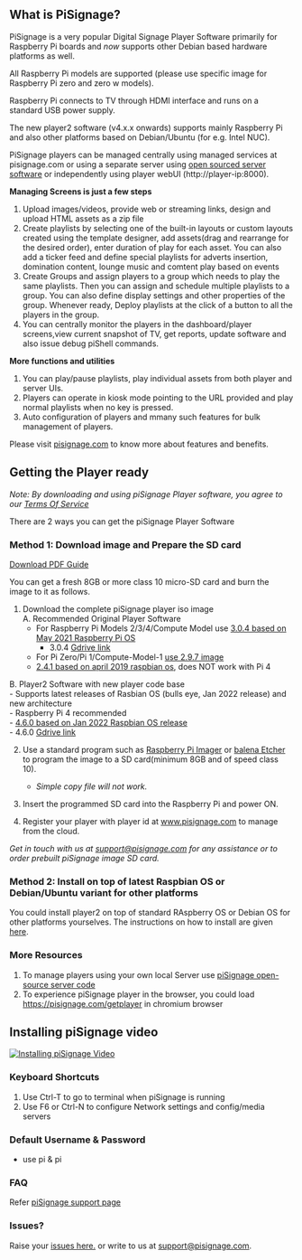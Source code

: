 ## What is PiSignage? 

PiSignage is a very popular Digital Signage Player Software primarily for Raspberry Pi boards and *now* supports other Debian based 
hardware platforms as well. 

All Raspberry Pi models are supported (please use specific image for Raspberry Pi zero and zero w models).

Raspberry Pi connects to TV through HDMI interface and runs on a standard USB power supply. 

The new player2 software (v4.x.x onwards) supports mainly Raspberry Pi and also other platforms based on Debian/Ubuntu (for e.g. Intel NUC).

PiSignage players can be managed centrally using managed services at pisignage.com or using a separate server using [open sourced server 
software](https://github.com/colloqi/pisignage-server) or independently using player webUI (http://player-ip:8000).   

**Managing Screens is just a few steps**
 
1. Upload images/videos, provide web or streaming links, design and upload HTML assets as a zip file  
2. Create playlists by selecting one of the built-in layouts or custom layouts created using the template designer,
   add assets(drag and rearrange for the desired order), enter duration of play for each asset. You can also add a ticker feed and 
   define special playlists for adverts insertion, domination content, lounge music and comtent play based on events  
3. Create Groups and assign players to a group which needs to play the same playlists. Then you can assign and schedule multiple 
    playlists to a group. You can also define display settings and other properties of the group. Whenever ready, Deploy playlists at the 
    click of a button to all the players in the group.  
4. You can centrally monitor the players in the dashboard/player screens,view current snapshot of TV, get reports, update software 
    and also issue debug piShell commands.  

**More functions and utilities**

1. You can play/pause playlists, play individual assets from both player and server UIs.
2. Players can operate in kiosk mode pointing to the URL provided and play normal playlists when no key is pressed.
3. Auto configuration of players and mmany such features for bulk management of players.

Please visit [pisignage.com](https://www.pisignage.com) to know more about features and benefits.

## Getting the Player ready
  
  
*Note: By downloading and using piSignage Player software, you agree to our [Terms Of Service](https://s3.amazonaws.com/pisignage/legal/piSignage-TOS.html)*  
  
There are 2 ways you can get the piSignage Player Software

<a id="basic"></a>
### Method 1: Download image and Prepare the SD card

[Download PDF Guide](https://s3.amazonaws.com/pisignage/pisignage-images/Basic_install.pdf)

You can get a fresh 8GB or more class 10 micro-SD card and burn the image to it as follows.

1. Download the complete piSignage player iso image    
  A. Recommended Original Player Software      
    - For Raspberry Pi Models 2/3/4/Compute Model use [3.0.4 based on May 2021 Raspberry Pi OS ](https://pisignage.s3.amazonaws.com/pisignage-images/pisignage_3.0.4.img.zip)       
      - 3.0.4 [Gdrive link](https://drive.google.com/file/d/1TjvcVLIE0eBag2RM9PV4JWZMUFLQoAXs/view?usp=sharing)  
    - For Pi Zero/Pi 1/Compute-Model-1 [use 2.9.7 image](https://drive.google.com/file/d/1w3xcL0xFHU486bzzriImTuiwg9NHjudq/view?usp=sharing)
    - [ 2.4.1 based on april 2019 raspbian os](https://s3.amazonaws.com/pisignage/pisignage-images/pisignage_2.4.1.img.zip), does NOT work with Pi 4  
   
  
      
  B. Player2 Software with new player code base     
    - Supports latest releases of Rasbian OS (bulls eye, Jan 2022 release) and new architecture  
    - Raspberry Pi 4 recommended  
    - [4.6.0 based on Jan 2022 Raspbian OS release](https://pisignage.s3.amazonaws.com/pisignage-images/pisignage_4.6.0.img.zip)    
        - 4.6.0 [Gdrive link](https://drive.google.com/file/d/1TjvcVLIE0eBag2RM9PV4JWZMUFLQoAXs/view?usp=sharing)  
   
2. Use a standard program such as [Raspberry Pi Imager](https://www.raspberrypi.com/software/) or [balena Etcher](https://www.balena.io/etcher/) to program
    the image to a SD card(minimum 8GB and of speed class 10). 
   - *Simple copy file will not work.*
  
3. Insert the programmed SD card into the Raspberry Pi and power ON.

4. Register your player with player id at www.pisignage.com to manage from the cloud.

*Get in touch with us at support@pisignage.com for any assistance or to order prebuilt piSignage image SD card.* 

<a id="advanced"></a>
### Method 2: Install on top of latest Raspbian OS or Debian/Ubuntu variant for other platforms

You could install player2 on top of standard RAspberry OS or Debian OS for other platforms yourselves. The instructions 
on how to install are given [here](https://pisignage.com/releases/Player2_installation_procedure.html). 

### More Resources

1. To manage players using your own local Server use [piSignage open-source server code](https://github.com/colloqi/pisignage-server)
2. To experience piSignage player in the browser, you could load https://pisignage.com/getplayer in chromium browser

## Installing piSignage video 
 
[![Installing piSignage Video](http://img.youtube.com/vi/0o5cSq3Lwcg/0.jpg)](https://www.youtube.com/channel/UCyeItfgq72JUtzkQgcxYkKg)

### Keyboard Shortcuts 

1. Use Ctrl-T to go to terminal when piSignage is running
2. Use F6 or Ctrl-N to configure Network settings and config/media servers

### Default Username & Password

- use pi & pi 

### FAQ

Refer [piSignage support page](https://help.pisignage.com/hc/en-us)

### Issues?

Raise your [issues here.](https://github.com/colloqi/piSignage/issues) or write to us at support@pisignage.com. 





